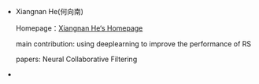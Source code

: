 - Xiangnan He(何向南)

  Homepage：[Xiangnan He‘s Homepage](https://link.zhihu.com/?target=http%3A//www.comp.nus.edu.sg/~xiangnan/)

  main contribution: using deeplearning to improve the performance of RS

  papers: Neural Collaborative Filtering 

- 



